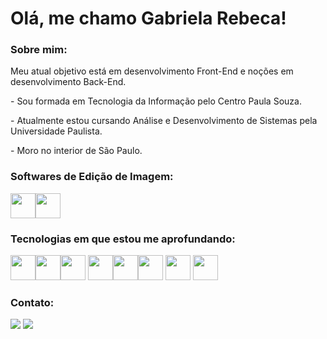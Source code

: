<h1>Olá, me chamo Gabriela Rebeca!</h1>

<h3>Sobre mim:</h3>
<p>Meu atual objetivo está em desenvolvimento Front-End e noções em desenvolvimento Back-End.</p>
<p> - Sou formada em Tecnologia da Informação pelo Centro Paula Souza.</p> 
<p> - Atualmente estou cursando Análise e Desenvolvimento de Sistemas pela Universidade Paulista.</p> 
<p> - Moro no interior de São Paulo.</p> 

<h3>Softwares de Edição de Imagem:</h3>
<img src="https://cdn.jsdelivr.net/gh/devicons/devicon/icons/illustrator/illustrator-line.svg"  width="40" height="40"/><img src="https://cdn.jsdelivr.net/gh/devicons/devicon/icons/photoshop/photoshop-line.svg" width="40" height="40"/>

<h3>Tecnologias em que estou me aprofundando:</h3>
<img src="https://cdn.jsdelivr.net/gh/devicons/devicon/icons/css3/css3-original.svg"  width="40" height="40"/><img src="https://cdn.jsdelivr.net/gh/devicons/devicon/icons/html5/html5-original.svg" width="40" height="40" /><img src="https://cdn.jsdelivr.net/gh/devicons/devicon/icons/php/php-original.svg" width="40" height="40" />
<img src="https://cdn.jsdelivr.net/gh/devicons/devicon/icons/wordpress/wordpress-original.svg"  width="40" height="40"/><img src="https://cdn.jsdelivr.net/gh/devicons/devicon/icons/typescript/typescript-original.svg" width="40" height="40" /><img src="https://cdn.jsdelivr.net/gh/devicons/devicon/icons/java/java-original.svg"  width="40" height="40" />
<img src="https://cdn.jsdelivr.net/gh/devicons/devicon/icons/c/c-original.svg" width="40" height="40" />
<img src="https://cdn.jsdelivr.net/gh/devicons/devicon/icons/javascript/javascript-original.svg" width="40" height="40" />

<h3>Contato:</h3>
<div>
<a href = "mailto:gabirmsoares@gmail.com"><img loading="lazy" src="https://img.shields.io/badge/Gmail-D14836?style=for-the-badge&logo=gmail&logoColor=white" target="_blank"></a>
<a href="https://www.linkedin.com/in/gabsmart" target="_blank"><img loading="lazy" src="https://img.shields.io/badge/-LinkedIn-%230077B5?style=for-the-badge&logo=linkedin&logoColor=white" target="_blank"></a>   
</div>
